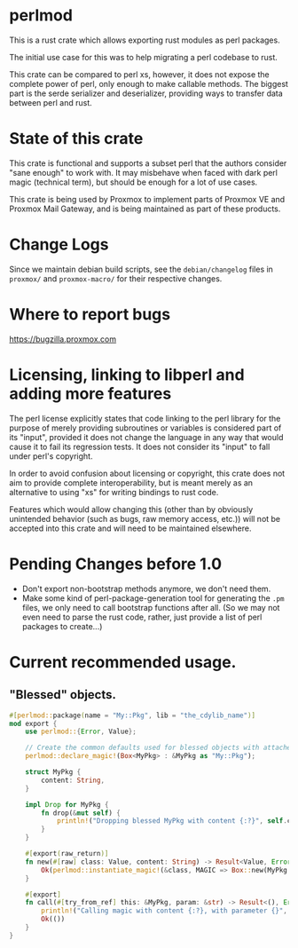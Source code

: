 perlmod
=======

This is a rust crate which allows exporting rust modules as perl packages.

The initial use case for this was to help migrating a perl codebase to rust.

This crate can be compared to perl xs, however, it does not expose the complete power of perl, only
enough to make callable methods. The biggest part is the serde serializer and deserializer,
providing ways to transfer data between perl and rust.

State of this crate
===================

This crate is functional and supports a subset perl that the authors consider "sane enough" to work
with. It may misbehave when faced with dark perl magic (technical term), but should be enough for a
lot of use cases.

This crate is being used by Proxmox to implement parts of Proxmox VE and Proxmox Mail Gateway, and
is being maintained as part of these products.

Change Logs
===========

Since we maintain debian build scripts, see the `debian/changelog` files in `proxmox/` and
`proxmox-macro/` for their respective changes.

Where to report bugs
====================

https://bugzilla.proxmox.com

Licensing, linking to libperl and adding more features
======================================================

The perl license explicitly states that code linking to the perl library for the purpose of merely
providing subroutines or variables is considered part of its "input", provided it does not change
the language in any way that would cause it to fail its regression tests. It does not consider its
"input" to fall under perl's copyright.

In order to avoid confusion about licensing or copyright, this crate does not aim to provide
complete interoperability, but is meant merely as an alternative to using "xs" for writing bindings
to rust code.

Features which would allow changing this (other than by obviously unintended behavior (such as
bugs, raw memory access, etc.)) will not be accepted into this crate and will need to be maintained
elsewhere.

Pending Changes before 1.0
==========================

* Don't export non-bootstrap methods anymore, we don't need them.
* Make some kind of perl-package-generation tool for generating the `.pm`
  files, we only need to call bootstrap functions after all.
  (So we may not even need to parse the rust code, rather, just provide a list
  of perl packages to create...)

Current recommended usage.
==========================

## "Blessed" objects.

```rust
#[perlmod::package(name = "My::Pkg", lib = "the_cdylib_name")]
mod export {
    use perlmod::{Error, Value};

    // Create the common defaults used for blessed objects with attached magic pointer for rust:
    perlmod::declare_magic!(Box<MyPkg> : &MyPkg as "My::Pkg");

    struct MyPkg {
        content: String,
    }

    impl Drop for MyPkg {
        fn drop(&mut self) {
            println!("Dropping blessed MyPkg with content {:?}", self.content);
        }
    }

    #[export(raw_return)]
    fn new(#[raw] class: Value, content: String) -> Result<Value, Error> {
        Ok(perlmod::instantiate_magic!(&class, MAGIC => Box::new(MyPkg { content })))
    }

    #[export]
    fn call(#[try_from_ref] this: &MyPkg, param: &str) -> Result<(), Error> {
        println!("Calling magic with content {:?}, with parameter {}", this.content, param);
        Ok(())
    }
}
```
